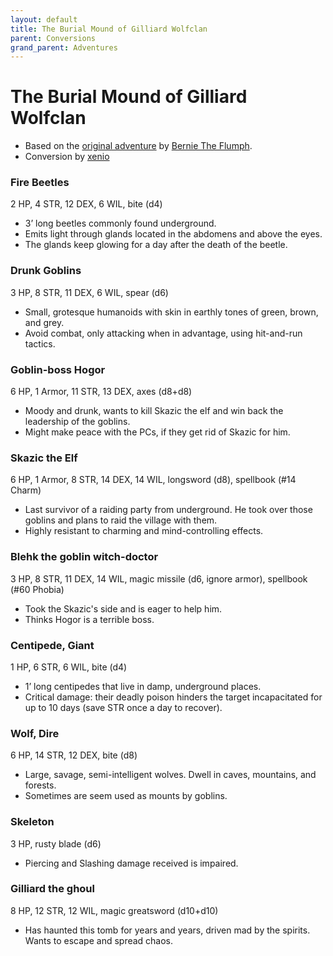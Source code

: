 ```yaml
---
layout: default
title: The Burial Mound of Gilliard Wolfclan
parent: Conversions
grand_parent: Adventures
---
```


# The Burial Mound of Gilliard Wolfclan

- Based on the [original adventure](http://bernietheflumph.blogspot.com/2013/04/the-burial-mound-of-gilliard-wolfclan.html) by [Bernie The Flumph](http://bernietheflumph.blogspot.com/).
- Conversion by [xenio](https://xenioinabottle.blogspot.com)


### Fire Beetles
2 HP, 4 STR, 12 DEX, 6 WIL, bite (d4)
- 3’ long beetles commonly found underground.
- Emits light through glands located in the abdomens and above the eyes.
- The glands keep glowing for a day after the death of the beetle.

### Drunk Goblins
3 HP, 8 STR, 11 DEX, 6 WIL, spear (d6)
- Small, grotesque humanoids with skin in earthly tones of green, brown, and grey.
- Avoid combat, only attacking when in advantage, using hit-and-run tactics.

### Goblin-boss Hogor
6 HP, 1 Armor, 11 STR, 13 DEX, axes (d8+d8)
- Moody and drunk, wants to kill Skazic the elf and win back the leadership of the goblins.
- Might make peace with the PCs, if they get rid of Skazic for him.

### Skazic the Elf
6 HP, 1 Armor, 8 STR, 14 DEX, 14 WIL, longsword (d8), spellbook (#14 Charm)
- Last survivor of a raiding party from underground. He took over those goblins and plans to raid the village with them.
- Highly resistant to charming and mind-controlling effects.

### Blehk the goblin witch-doctor
3 HP, 8 STR, 11 DEX, 14 WIL, magic missile (d6, ignore armor), spellbook (#60 Phobia)
- Took the Skazic's side and is eager to help him.
- Thinks Hogor is a terrible boss.

### Centipede, Giant
1 HP, 6 STR, 6 WIL, bite (d4)
- 1’ long centipedes that live in damp, underground places.
- Critical damage: their deadly poison hinders the target incapacitated for up to 10 days (save STR once a day to recover).

### Wolf, Dire
6 HP, 14 STR, 12 DEX, bite (d8)
- Large, savage, semi-intelligent wolves. Dwell in caves, mountains, and forests.
- Sometimes are seem used as mounts by goblins.

### Skeleton
3 HP, rusty blade (d6)
-  Piercing and Slashing damage received is impaired.

### Gilliard the ghoul
8 HP, 12 STR, 12 WIL, magic greatsword (d10+d10)
- Has haunted this tomb for years and years, driven mad by the spirits. Wants to escape and spread chaos.
